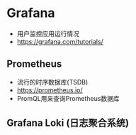 # Grafana

- 用户监控应用运行情况
- https://grafana.com/tutorials/

## Prometheus

- 流行的时序数据库(TSDB)
- <https://prometheus.io/>
- PromQL用来查询Prometheus数据库

## Grafana Loki (日志聚合系统)

